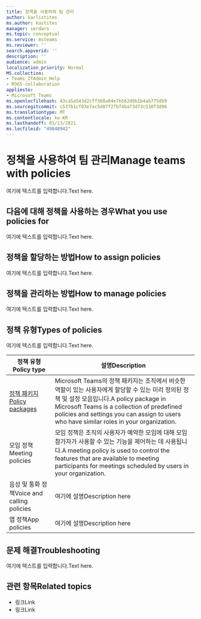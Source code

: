 ```yaml
---
title: 정책을 사용하여 팀 관리
author: karlistites
ms.author: kastites
manager: serdars
ms.topic: conceptual
ms.service: msteams
ms.reviewer: ''
search.appverid: ''
description: ''
audience: admin
localization_priority: Normal
MS.collection:
- Teams_ITAdmin_Help
- M365-collaboration
appliesto:
- Microsoft Teams
ms.openlocfilehash: 43ca5a543d2cff568a04e7b562d9b1b4ab775db9
ms.sourcegitcommit: c537b1cf03e7ac5d07f2fbf4ba73d73c510f3d96
ms.translationtype: MT
ms.contentlocale: ko-KR
ms.lasthandoff: 01/13/2021
ms.locfileid: "49848942"
---
```

# <a name="manage-teams-with-policies"></a><span data-ttu-id="69801-102">정책을 사용하여 팀 관리</span><span class="sxs-lookup"><span data-stu-id="69801-102">Manage teams with policies</span></span>

<span data-ttu-id="69801-103">여기에 텍스트를 입력합니다.</span><span class="sxs-lookup"><span data-stu-id="69801-103">Text here.</span></span>

## <a name="what-you-use-policies-for"></a><span data-ttu-id="69801-104">다음에 대해 정책을 사용하는 경우</span><span class="sxs-lookup"><span data-stu-id="69801-104">What you use policies for</span></span>

<span data-ttu-id="69801-105">여기에 텍스트를 입력합니다.</span><span class="sxs-lookup"><span data-stu-id="69801-105">Text here.</span></span>

## <a name="how-to-assign-policies"></a><span data-ttu-id="69801-106">정책을 할당하는 방법</span><span class="sxs-lookup"><span data-stu-id="69801-106">How to assign policies</span></span>

<span data-ttu-id="69801-107">여기에 텍스트를 입력합니다.</span><span class="sxs-lookup"><span data-stu-id="69801-107">Text here.</span></span>

## <a name="how-to-manage-policies"></a><span data-ttu-id="69801-108">정책을 관리하는 방법</span><span class="sxs-lookup"><span data-stu-id="69801-108">How to manage policies</span></span>

<span data-ttu-id="69801-109">여기에 텍스트를 입력합니다.</span><span class="sxs-lookup"><span data-stu-id="69801-109">Text here.</span></span>

## <a name="types-of-policies"></a><span data-ttu-id="69801-110">정책 유형</span><span class="sxs-lookup"><span data-stu-id="69801-110">Types of policies</span></span>

<span data-ttu-id="69801-111">여기에 텍스트를 입력합니다.</span><span class="sxs-lookup"><span data-stu-id="69801-111">Text here.</span></span>

<span data-ttu-id="69801-112">정책 유형</span><span class="sxs-lookup"><span data-stu-id="69801-112">Policy type</span></span> | <span data-ttu-id="69801-113">설명</span><span class="sxs-lookup"><span data-stu-id="69801-113">Description</span></span>
------------|------------
[<span data-ttu-id="69801-114">정책 패키지</span><span class="sxs-lookup"><span data-stu-id="69801-114">Policy packages</span></span>](https://docs.microsoft.com/microsoftteams/manage-policy-packages) | <span data-ttu-id="69801-115">Microsoft Teams의 정책 패키지는 조직에서 비슷한 역할이 있는 사용자에게 할당할 수 있는 미리 정의된 정책 및 설정 모음입니다.</span><span class="sxs-lookup"><span data-stu-id="69801-115">A policy package in Microsoft Teams is a collection of predefined policies and settings you can assign to users who have similar roles in your organization.</span></span>
<span data-ttu-id="69801-116">모임 정책</span><span class="sxs-lookup"><span data-stu-id="69801-116">Meeting policies</span></span> | <span data-ttu-id="69801-117">모임 정책은 조직의 사용자가 예약한 모임에 대해 모임 참가자가 사용할 수 있는 기능을 제어하는 데 사용됩니다.</span><span class="sxs-lookup"><span data-stu-id="69801-117">A meeting policy is used to control the features that are available to meeting participants for meetings scheduled by users in your organization.</span></span>
<span data-ttu-id="69801-118">음성 및 통화 정책</span><span class="sxs-lookup"><span data-stu-id="69801-118">Voice and calling policies</span></span> | <span data-ttu-id="69801-119">여기에 설명</span><span class="sxs-lookup"><span data-stu-id="69801-119">Description here</span></span>
<span data-ttu-id="69801-120">앱 정책</span><span class="sxs-lookup"><span data-stu-id="69801-120">App policies</span></span> | <span data-ttu-id="69801-121">여기에 설명</span><span class="sxs-lookup"><span data-stu-id="69801-121">Description here</span></span>

## <a name="troubleshooting"></a><span data-ttu-id="69801-122">문제 해결</span><span class="sxs-lookup"><span data-stu-id="69801-122">Troubleshooting</span></span>

<span data-ttu-id="69801-123">여기에 텍스트를 입력합니다.</span><span class="sxs-lookup"><span data-stu-id="69801-123">Text here.</span></span>

## <a name="related-topics"></a><span data-ttu-id="69801-124">관련 항목</span><span class="sxs-lookup"><span data-stu-id="69801-124">Related topics</span></span>

* <span data-ttu-id="69801-125">링크</span><span class="sxs-lookup"><span data-stu-id="69801-125">Link</span></span>
* <span data-ttu-id="69801-126">링크</span><span class="sxs-lookup"><span data-stu-id="69801-126">Link</span></span>
